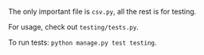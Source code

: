 The only important file is `csv.py`, all the rest is for testing.

For usage, check out `testing/tests.py`.

To run tests: `python manage.py test testing`.
